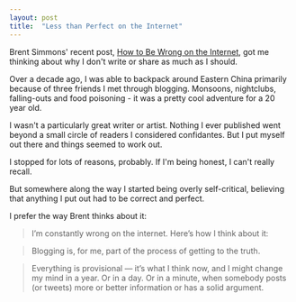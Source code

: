 ```yaml
---
layout: post
title:  "Less than Perfect on the Internet"
---
```


Brent Simmons' recent post, [How to Be Wrong on the Internet][brentSimmons], got me thinking about why I don't write or share as much as I should.

Over a decade ago, I was able to backpack around Eastern China primarily because of three friends I met through blogging. Monsoons, nightclubs, falling-outs and food poisoning - it was a pretty cool adventure for a 20 year old.

I wasn't a particularly great writer or artist. Nothing I ever published went beyond a small circle of readers I considered confidantes. But I put myself out there and things seemed to work out.

I stopped for lots of reasons, probably. If I'm being honest, I can't really recall.

But somewhere along the way I started being overly self-critical, believing that anything I put out had to be correct and perfect.

I prefer the way Brent thinks about it:

> I’m constantly wrong on the internet. Here’s how I think about it:

> Blogging is, for me, part of the process of getting to the truth.

> Everything is provisional — it’s what I think now, and I might change my mind in a year. Or in a day. Or in a minute, when somebody posts (or tweets) more or better information or has a solid argument.

[brentSimmons]:http://inessential.com/2014/07/31/how_to_be_wrong_on_the_internet